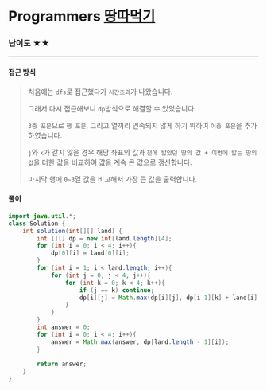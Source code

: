 # Programmers [땅따먹기](https://school.programmers.co.kr/learn/courses/18/lessons/12913)

### 난이도 ★★

---

#### 접근 방식

> 처음에는 `dfs`로 접근했다가 `시간초과`가 나왔습니다.
>
> 그래서 다시 접근해보니 `dp`방식으로 해결할 수 있었습니다.
>
> `3중 포문`으로 `행 포문`, 그리고 열끼리 연속되지 않게 하기 위하여 `이중 포문`을 추가하였습니다.
>
> `j`와 `k`가 같지 않을 경우 해당 좌표의 값과 `전에 밟았던 땅의 값 + 이번에 밟는 땅의 값`을 더한 값을 비교하여 값을 계속 큰 값으로 갱신합니다.
>
> 마지막 행에 `0~3`열 값을 비교해서 가장 큰 값을 출력합니다.

#### 풀이

```java
import java.util.*;
class Solution {
    int solution(int[][] land) {
        int [][] dp = new int[land.length][4];
        for (int i = 0; i < 4; i++){
            dp[0][i] = land[0][i];
        }
        for (int i = 1; i < land.length; i++){
            for (int j = 0; j < 4; j++){
                for (int k = 0; k < 4; k++){
                    if (j == k) continue;
                    dp[i][j] = Math.max(dp[i][j], dp[i-1][k] + land[i][j]);
                }
            }
        }
        int answer = 0;
        for (int i = 0; i < 4; i++){
            answer = Math.max(answer, dp[land.length - 1][i]);
        }
        
        return answer;
    }
}
```

